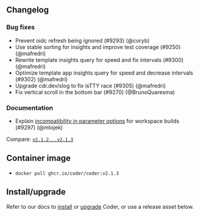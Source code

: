 ## Changelog

### Bug fixes

- Prevent oidc refresh being ignored (#9293) (@coryb)
- Use stable sorting for insights and improve test coverage (#9250) (@mafredri)
- Rewrite template insights query for speed and fix intervals (#9300) (@mafredri)
- Optimize template app insights query for speed and decrease intervals (#9302) (@mafredri)
- Upgrade cdr.dev/slog to fix isTTY race (#9305) (@mafredri)
- Fix vertical scroll in the bottom bar (#9270) (@BrunoQuaresma)

### Documentation

- Explain [incompatibility in parameter options](https://coder.com/docs/v2/latest/templates/parameters#incompatibility-in-parameter-options-for-workspace-builds) for workspace builds (#9297) (@mtojek)

Compare: [`v2.1.2...v2.1.3`](https://github.com/coder/coder/compare/v2.1.2...v2.1.3)

## Container image

- `docker pull ghcr.io/coder/coder:v2.1.3`

## Install/upgrade

Refer to our docs to [install](https://coder.com/docs/v2/latest/install) or [upgrade](https://coder.com/docs/v2/latest/admin/upgrade) Coder, or use a release asset below.

